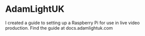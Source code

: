 # AdamLightUK

I created a guide to setting up a Raspberry Pi for use in live video production. Find the guide at docs.adamlightuk.com



